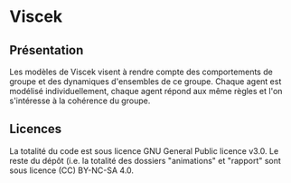# Viscek

## Présentation
Les modèles de Viscek visent à rendre compte des comportements de groupe et des dynamiques d'ensembles de ce groupe. Chaque agent est modélisé individuellement, chaque agent répond aux même règles et l'on s'intéresse à la cohérence du groupe.

## Licences
La totalité du code est sous licence GNU General Public licence v3.0. Le reste du dépôt (i.e. la totalité des dossiers "animations" et "rapport" sont sous licence (CC) BY-NC-SA 4.0.

